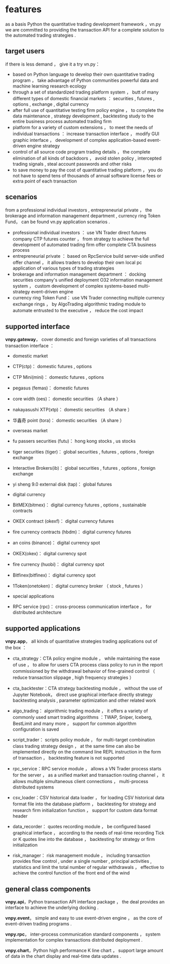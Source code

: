 #  features 

 as a basis Python the quantitative trading development framework ，vn.py we are committed to providing the transaction API for a complete solution to the automated trading strategies . 

##  target users 

 if there is less demand ， give it a try vn.py：

*  based on Python language to develop their own quantitative trading program ， take advantage of Python communities powerful data and machine learning research ecology 
*  through a set of standardized trading platform system ， butt of many different types of domestic financial markets ： securities ,  futures ,  options ,  exchange ,  digital currency 
*  after full use of quantitative testing firm policy engine ， to complete the data maintenance ,  strategy development ,  backtesting study to the entire business process automated trading firm 
*  platform for a variety of custom extensions ， to meet the needs of individual transactions ： increase transaction interface ， modify GUI graphic interface ， development of complex application-based event-driven engine strategy 
*  control of all source code program trading details ， the complete elimination of all kinds of backdoors ， avoid stolen policy ,  intercepted trading signals ,  steal account passwords and other risks 
*  to save money to pay the cost of quantitative trading platform ， you do not have to spend tens of thousands of annual software license fees or extra point of each transaction 


##  scenarios 

 from a professional individual investors ,  entrepreneurial private ， the brokerage and information management department ,  currency ring Token Fund， can be found vn.py application scenarios . 

*  professional individual investors ： use VN Trader direct futures company CTP futures counter ， from strategy to achieve the full development of automated trading firm offer complete CTA business process 
*  entrepreneurial private ： based on RpcService build server-side unified offer channel ， it allows traders to develop their own local pc application of various types of trading strategies 
*  brokerage and information management department ： docking securities company's unified deployment O32 information management system ， custom development of complex systems-based multi-strategy event-driven engine 
*  currency ring Token Fund： use VN Trader connecting multiple currency exchange rings ， by AlgoTrading algorithmic trading module to automate entrusted to the executive ， reduce the cost impact 


##  supported interface 

**vnpy.gateway**， cover domestic and foreign varieties of all transactions transaction interface ：

*  domestic market 

  * CTP(ctp)： domestic futures ,  options 

  * CTP Mini(mini)： domestic futures ,  options 

  *  pegasus (femas)： domestic futures 

  *  core width (oes)： domestic securities （A share ）

  *  nakayasushi XTP(xtp)： domestic securities （A share ）

  *  华鑫奇 point (tora)： domestic securities （A share ）

*  overseas market 
    
  *  fu passers securities (futu)： hong kong stocks ,  us stocks 

  *  tiger securities (tiger)： global securities ,  futures ,  options ,  foreign exchange 

  * Interactive Brokers(ib)： global securities ,  futures ,  options ,  foreign exchange 

  *  yi sheng 9.0 external disk (tap)： global futures 

*  digital currency 

  * BitMEX(bitmex)： digital currency futures ,  options ,  sustainable contracts 

  * OKEX contract (okexf)： digital currency futures 

  *  fire currency contracts (hbdm)： digital currency futures 

  *  an coins (binance)： digital currency spot 

  * OKEX(okex)： digital currency spot 

  *  fire currency (huobi)： digital currency spot 

  * Bitfinex(bitfinex)： digital currency spot 

  * 1Token(onetoken)： digital currency broker （ stock ,  futures ）

*  special applications 

  * RPC service (rpc)： cross-process communication interface ， for distributed architecture 


##  supported applications 

**vnpy.app**， all kinds of quantitative strategies trading applications out of the box ：

* cta_strategy：CTA policy engine module ， while maintaining the ease of use ， to allow for users CTA process class policy to run in the report commissioned by the withdrawal behavior of fine-grained control （ reduce transaction slippage ,  high frequency strategies ）

* cta_backtester：CTA strategy backtesting module ， without the use of Jupyter Notebook， direct use graphical interface directly strategy backtesting analysis ,  parameter optimization and other related work 

* algo_trading： algorithmic trading module ， it offers a variety of commonly used smart trading algorithms ：TWAP, Sniper, Iceberg, BestLimit and many more ， support for common algorithm configuration is saved 

* script_trader： scripts policy module ， for multi-target combination class trading strategy design ， at the same time can also be implemented directly on the command line REPL instruction in the form of transaction ， backtesting feature is not supported 

* rpc_service：RPC service module ， allows a VN Trader process starts for the server ， as a unified market and transaction routing channel ， it allows multiple simultaneous client connections ， multi-process distributed systems 

* csv_loader：CSV historical data loader ， for loading CSV historical data format file into the database platform ， backtesting for strategy and research firm initialization function ， support for custom data format header 

* data_recorder： quotes recording module ， be configured based graphical interface ， according to the needs of real-time recording Tick or K quotes line into the database ， backtesting for strategy or firm initialization 

* risk_manager： risk management module ， including transaction provides flow control ,  under a single number ,  principal activities ,  statistics and limit the total number of regular withdrawals ， effective to achieve the control function of the front end of the wind 



##  general class components 

**vnpy.api**，Python transaction API interface package ， the deal provides an interface to achieve the underlying docking . 

**vnpy.event**， simple and easy to use event-driven engine ， as the core of event-driven trading programs . 

**vnpy.rpc**， inter-process communication standard components ， system implementation for complex transactions distributed deployment . 

**vnpy.chart**，Python high performance K line chart ， support large amount of data in the chart display and real-time data updates . 
